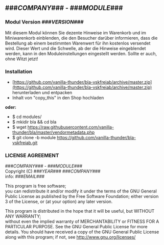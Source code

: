 ## ###_COMPANY_### - ###_MODULE_###
### Modul Version ###_VERSION_###


Mit diesem Modul können Sie dezente Hinweise im Warenkorb und im Miniwarenkorb einblenden, die den Besucher darüber informieren, dass die Bestellung ab einem bestimmten Warenwert für ihn kostenlos versendet wird.
Dieser Wert und die Schwelle, ab der die Hinweise eingeblendet werden, kann in den Moduleinstellungen eingestellt werden. Sollte er auch, ohne Witzt jetzt!

### Installation
* [https://github.com/vanilla-thunder/bla-vskfreiab/archive/master.zip](https://github.com/vanilla-thunder/bla-vskfreiab/archive/master.zip) herunterladen und entpacken
* Inhalt von "copy_this" in den Shop hochladen

**oder:**
* $ cd modules/ 
* $ mkidir bla && cd bla
* $ wget https://raw.githubusercontent.com/vanilla-thunder/bla/master/vendormetadata.php
* $ git clone -b module https://github.com/vanilla-thunder/bla-vskfreiab.git

### LICENSE AGREEMENT
   ###_COMPANY_### - ###_MODULE_###  
   Copyright (C) ###_YEAR_###  ###_COMPANY_###  
   info:  ###_EMAIL_###  
  
   This program is free software;  
   you can redistribute it and/or modify it under the terms of the GNU General Public License as published by the Free Software Foundation;
   either version 3 of the License, or (at your option) any later version.
  
   This program is distributed in the hope that it will be useful, but WITHOUT ANY WARRANTY;  
   without even the implied warranty of MERCHANTABILITY or FITNESS FOR A PARTICULAR PURPOSE. See the GNU General Public License for more details.
   You should have received a copy of the GNU General Public License along with this program; if not, see <http://www.gnu.org/licenses/>